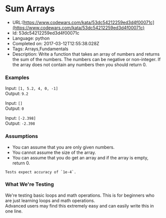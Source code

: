 # Sum Arrays

 - URL:[https://www.codewars.com/kata/53dc54212259ed3d4f00071c](https://www.codewars.com/kata/53dc54212259ed3d4f00071c)
 - Id: 53dc54212259ed3d4f00071c
 - Language: python
 - Completed on: 2017-03-12T12:55:38.028Z
 - Tags: Arrays,Fundamentals
 - Description:
Write a function that takes an array of numbers and returns the sum of the numbers. The numbers can be negative or non-integer. If the array does not contain any numbers then you should return 0.


### Examples

Input: `[1, 5.2, 4, 0, -1]`  
Output: `9.2`

Input: `[]`  
Output: `0`

Input: `[-2.398]`  
Output: `-2.398`


### Assumptions

- You can assume that you are only given numbers.
- You cannot assume the size of the array.
- You can assume that you do get an array and if the array is empty, return 0.


~~~if:java
Tests expect accuracy of `1e-4`.
~~~


### What We're Testing

We're testing basic loops and math operations. This is for beginners who are just learning loops and math operations.  
Advanced users may find this extremely easy and can easily write this in one line.

